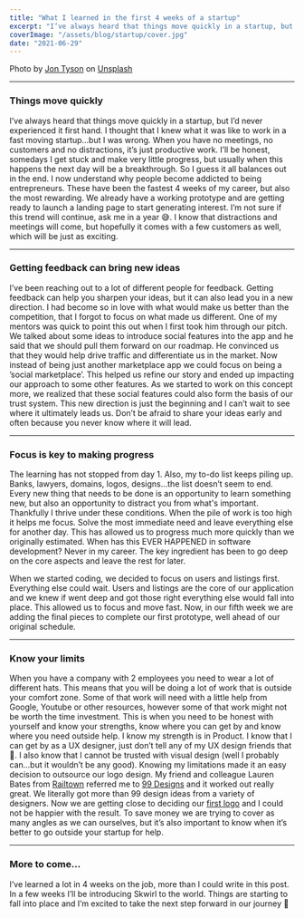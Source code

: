 ```yaml
---
title: "What I learned in the first 4 weeks of a startup"
excerpt: "I’ve always heard that things move quickly in a startup, but I’d never experienced it first hand. I thought that I knew what it was like to work in a fast moving startup…but I was wrong."
coverImage: "/assets/blog/startup/cover.jpg"
date: "2021-06-29"
---
```

Photo by [Jon Tyson](https://unsplash.com/@jontyson?utm_source=unsplash&utm_medium=referral&utm_content=creditCopyText) on [Unsplash](https://unsplash.com/s/photos/startup?utm_source=unsplash&utm_medium=referral&utm_content=creditCopyText) 
  
---
### Things move quickly
I’ve always heard that things move quickly in a startup, but I’d never experienced it first hand. I thought that I knew what it was like to work in a fast moving startup…but I was wrong. When you have no meetings, no customers and no distractions, it’s just productive work. I’ll be honest, somedays I get stuck and make very little progress, but usually when this happens the next day will be a breakthrough. So I guess it all balances out in the end. I now understand why people become addicted to being entrepreneurs. These have been the fastest 4 weeks of my career, but also the most rewarding. We already have a working prototype and are getting ready to launch a landing page to start generating interest. I’m not sure if this trend will continue, ask me in a year 😅. I know that distractions and meetings will come, but hopefully it comes with a few customers as well, which will be just as exciting.

---
### Getting feedback can bring new ideas
I’ve been reaching out to a lot of different people for feedback. Getting feedback can help you sharpen your ideas, but it can also lead you in a new direction. I had become so in love with what would make us better than the competition, that I forgot to focus on what made us different. One of my mentors was quick to point this out when I first took him through our pitch. We talked about some ideas to introduce social features into the app and he said that we should pull them forward on our roadmap. He convinced us that they would help drive traffic and differentiate us in the market. Now instead of being just another marketplace app we could focus on being a ’social marketplace’. This helped us refine our story and ended up impacting our approach to some other features. As we started to work on this concept more, we realized that these social features could also form the basis of our trust system. This new direction is just the beginning and I can’t wait to see where it ultimately leads us. Don’t be afraid to share your ideas early and often because you never know where it will lead.

---
### Focus is key to making progress
The learning has not stopped from day 1. Also, my to-do list keeps piling up. Banks, lawyers, domains, logos, designs…the list doesn’t seem to end. Every new thing that needs to be done is an opportunity to learn something new, but also an opportunity to distract you from what's important. Thankfully I thrive under these conditions. When the pile of work is too high it helps me focus. Solve the most immediate need and leave everything else for another day. This has allowed us to progress much more quickly than we originally estimated. When has this EVER HAPPENED in software development? Never in my career. The key ingredient has been to go deep on the core aspects and leave the rest for later. 

When we started coding, we decided to focus on users and listings first. Everything else could wait. Users and listings are the core of our application and we knew if went deep and got those right everything else would fall into place. This allowed us to focus and move fast. Now, in our fifth week we are adding the final pieces to complete our first prototype, well ahead of our original schedule.

---
### Know your limits
When you have a company with 2 employees you need to wear a lot of different hats. This means that you will be doing a lot of work that is outside your comfort zone. Some of that work will need with a little help from Google, Youtube or other resources, however some of that work might not be worth the time investment. This is when you need to be honest with yourself and know your strengths, know where you can get by and know where you need outside help. I know my strength is in Product. I know that I can get by as a UX designer, just don’t tell any of my UX design friends that 🤫. I also know that I cannot be trusted with visual design (well I probably can…but it wouldn’t be any good). Knowing my limitations made it an easy decision to outsource our logo design. My friend and colleague Lauren Bates from [Railtown](https://rail.town) referred me to [99 Designs](https://99designs.ca) and it worked out really great. We literally got more than 99 design ideas from a variety of designers. Now we are getting close to deciding our [first logo](https://99designs.ca/social-media-pack/contests/marketplace-app-needs-logo-1096069/entries/125) and I could not be happier with the result. To save money we are trying to cover as many angles as we can ourselves, but it’s also important to know when it’s better to go outside your startup for help.

---
### More to come...
I’ve learned a lot in 4 weeks on the job, more than I could write in this post. In a few weeks I’ll be introducing Skwirl to the world. Things are starting to fall into place and I’m excited to take the next step forward in our journey 🚀
